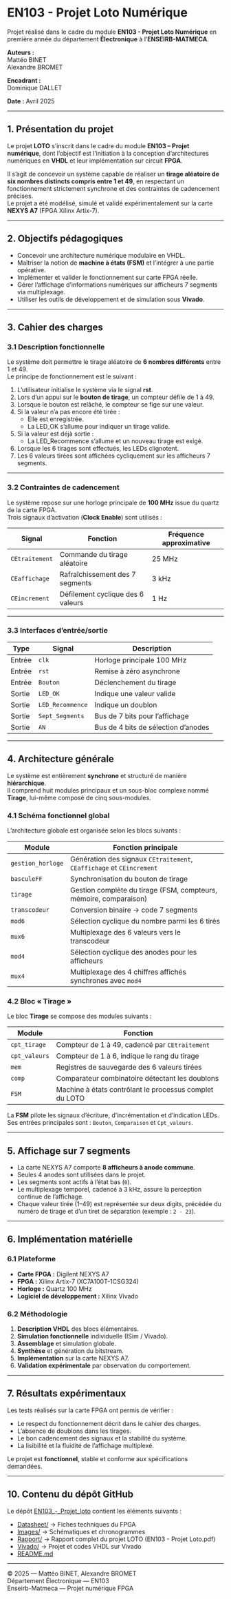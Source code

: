 # EN103 - Projet Loto Numérique

Projet réalisé dans le cadre du module **EN103 - Projet Loto Numérique** en première année du département **Électronique** à l’**ENSEIRB-MATMECA**.

**Auteurs :**  
Mattéo BINET  
Alexandre BROMET  

**Encadrant :**  
Dominique DALLET

**Date :** Avril 2025  

---

## 1. Présentation du projet

Le projet **LOTO** s’inscrit dans le cadre du module **EN103 – Projet numérique**, dont l’objectif est l’initiation à la conception d’architectures numériques en **VHDL** et leur implémentation sur circuit **FPGA**.

Il s’agit de concevoir un système capable de réaliser un **tirage aléatoire de six nombres distincts compris entre 1 et 49**, en respectant un fonctionnement strictement synchrone et des contraintes de cadencement précises.  
Le projet a été modélisé, simulé et validé expérimentalement sur la carte **NEXYS A7** (FPGA Xilinx Artix-7).

---

## 2. Objectifs pédagogiques

- Concevoir une architecture numérique modulaire en VHDL.  
- Maîtriser la notion de **machine à états (FSM)** et l’intégrer à une partie opérative.  
- Implémenter et valider le fonctionnement sur carte FPGA réelle.  
- Gérer l’affichage d’informations numériques sur afficheurs 7 segments via multiplexage.  
- Utiliser les outils de développement et de simulation sous **Vivado**.

---

## 3. Cahier des charges

### 3.1 Description fonctionnelle

Le système doit permettre le tirage aléatoire de **6 nombres différents** entre 1 et 49.  
Le principe de fonctionnement est le suivant :

1. L’utilisateur initialise le système via le signal **rst**.  
2. Lors d’un appui sur le **bouton de tirage**, un compteur défile de 1 à 49.  
3. Lorsque le bouton est relâché, le compteur se fige sur une valeur.  
4. Si la valeur n’a pas encore été tirée :
   - Elle est enregistrée.  
   - La LED_OK s’allume pour indiquer un tirage valide.  
5. Si la valeur est déjà sortie :
   - La LED_Recommence s’allume et un nouveau tirage est exigé.  
6. Lorsque les 6 tirages sont effectués, les LEDs clignotent.  
7. Les 6 valeurs tirées sont affichées cycliquement sur les afficheurs 7 segments.

---

### 3.2 Contraintes de cadencement

Le système repose sur une horloge principale de **100 MHz** issue du quartz de la carte FPGA.  
Trois signaux d’activation (**Clock Enable**) sont utilisés :

| Signal | Fonction | Fréquence approximative |
|---------|-----------|------------------------|
| `CEtraitement` | Commande du tirage aléatoire | 25 MHz |
| `CEaffichage` | Rafraîchissement des 7 segments | 3 kHz |
| `CEincrement` | Défilement cyclique des 6 valeurs | 1 Hz |

---

### 3.3 Interfaces d’entrée/sortie

| Type | Signal | Description |
|-------|--------|-------------|
| Entrée | `clk` | Horloge principale 100 MHz |
| Entrée | `rst` | Remise à zéro asynchrone |
| Entrée | `Bouton` | Déclenchement du tirage |
| Sortie | `LED_OK` | Indique une valeur valide |
| Sortie | `LED_Recommence` | Indique un doublon |
| Sortie | `Sept_Segments` | Bus de 7 bits pour l’affichage |
| Sortie | `AN` | Bus de 4 bits de sélection d’anodes |

---

## 4. Architecture générale

Le système est entièrement **synchrone** et structuré de manière **hiérarchique**.  
Il comprend huit modules principaux et un sous-bloc complexe nommé **Tirage**, lui-même composé de cinq sous-modules.

### 4.1 Schéma fonctionnel global

L’architecture globale est organisée selon les blocs suivants :

| Module | Fonction principale |
|---------|----------------------|
| `gestion_horloge` | Génération des signaux `CEtraitement`, `CEaffichage` et `CEincrement` |
| `basculeFF` | Synchronisation du bouton de tirage |
| `tirage` | Gestion complète du tirage (FSM, compteurs, mémoire, comparaison) |
| `transcodeur` | Conversion binaire → code 7 segments |
| `mod6` | Sélection cyclique du nombre parmi les 6 tirés |
| `mux6` | Multiplexage des 6 valeurs vers le transcodeur |
| `mod4` | Sélection cyclique des anodes pour les afficheurs |
| `mux4` | Multiplexage des 4 chiffres affichés synchrones avec `mod4` |

### 4.2 Bloc « Tirage »

Le bloc **Tirage** se compose des modules suivants :

| Module | Fonction |
|--------|-----------|
| `cpt_tirage` | Compteur de 1 à 49, cadencé par `CEtraitement` |
| `cpt_valeurs` | Compteur de 1 à 6, indique le rang du tirage |
| `mem` | Registres de sauvegarde des 6 valeurs tirées |
| `comp` | Comparateur combinatoire détectant les doublons |
| `FSM` | Machine à états contrôlant le processus complet du LOTO |

La **FSM** pilote les signaux d’écriture, d’incrémentation et d’indication LEDs.  
Ses entrées principales sont : `Bouton`, `Comparaison` et `Cpt_valeurs`.

---

## 5. Affichage sur 7 segments

- La carte NEXYS A7 comporte **8 afficheurs à anode commune**.  
- Seules 4 anodes sont utilisées dans le projet.  
- Les segments sont actifs à l’état bas (`0`).  
- Le multiplexage temporel, cadencé à 3 kHz, assure la perception continue de l’affichage.  
- Chaque valeur tirée (1–49) est représentée sur deux digits, précédée du numéro de tirage et d’un tiret de séparation (exemple : `2 - 23`).

---

## 6. Implémentation matérielle

### 6.1 Plateforme
- **Carte FPGA :** Digilent NEXYS A7  
- **FPGA :** Xilinx Artix-7 (XC7A100T-1CSG324)  
- **Horloge :** Quartz 100 MHz  
- **Logiciel de développement :** Xilinx Vivado  

### 6.2 Méthodologie
1. **Description VHDL** des blocs élémentaires.  
2. **Simulation fonctionnelle** individuelle (ISim / Vivado).  
3. **Assemblage** et simulation globale.  
4. **Synthèse** et génération du bitstream.  
5. **Implémentation** sur la carte NEXYS A7.  
6. **Validation expérimentale** par observation du comportement.

---

## 7. Résultats expérimentaux

Les tests réalisés sur la carte FPGA ont permis de vérifier :
- Le respect du fonctionnement décrit dans le cahier des charges.  
- L’absence de doublons dans les tirages.  
- Le bon cadencement des signaux et la stabilité du système.  
- La lisibilité et la fluidité de l’affichage multiplexé.  

Le projet est **fonctionnel**, stable et conforme aux spécifications demandées.

---

## 10. Contenu du dépôt GitHub

Le dépôt [EN103_-_Projet_loto](https://github.com/matteob29/EN103_-_Projet_loto_numerique) contient les éléments suivants :

- [Datasheet/](./Datasheet) → Fiches techniques du FPGA
- [Images/](./Images) → Schématiques et chronogrammes
- [Rapport/](./Rapport) → Rapport complet du projet LOTO (EN103 - Projet Loto.pdf)
- [Vivado/](./Vivado) → Projet et codes VHDL sur Vivado
- [README.md](./README.md)

---

© 2025 — Mattéo BINET, Alexandre BROMET  
Département Électronique — EN103  
Enseirb-Matmeca — Projet numérique FPGA
